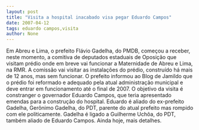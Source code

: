 ```yaml
---
layout: post
title: "Visita a hospital inacabado visa pegar Eduardo Campos"
date: 2007-04-12
tags: eduardo campos,visita
author: None
---
```

Em Abreu e Lima, o prefeito Flávio Gadelha, do PMDB, começou a receber, neste momento, a comitiva de deputados estaduais de Oposição que visitam prédio onde em breve vai funcionar a Maternidade de Abreu e Lima, na RMR. 
A comissão vai visitar as instalações do prédio, construído há mais de 12 anos, mas sem funcionar.
O prefeito informou ao Blog de Jamildo que o prédio foi reformado e adequado pela atual administração municipal e deve entrar em funcionamento até o final de 2007. 
O objetivo da visita é constranger o governador Eduardo Campos, que teria apresentado emendas para a construção do hospital.
Eduardo é aliado do ex-prefeito Gadelha, Gerônimo Gadelha, do PDT, parente do atual prefeito mas rompido com ele politicamente. Gadelha é ligado a Guilherme Uchôa, do PDT, também aliado de Eduardo Campos.
Ainda hoje, mais detalhes. 